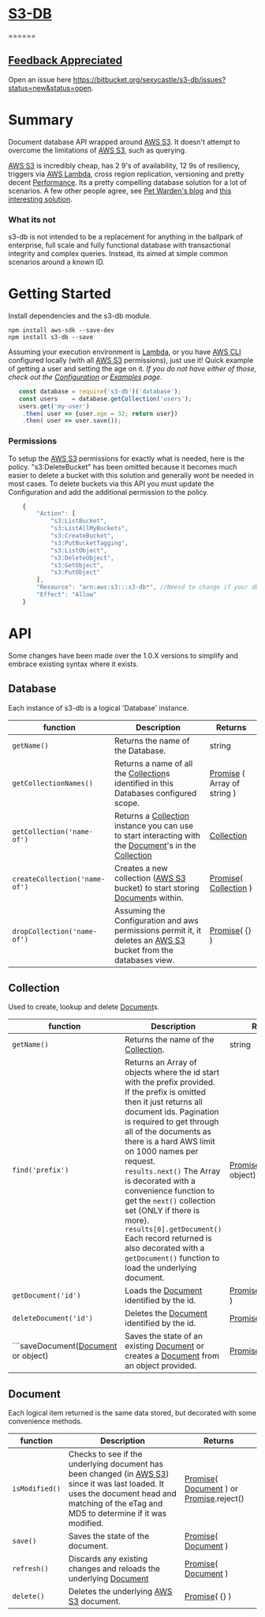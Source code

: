 # [S3-DB](https://bitbucket.org/sexycastle/s3-db)
======

## [Feedback Appreciated](https://bitbucket.org/sexycastle/s3-db/issues?status=new&status=open)
Open an issue here https://bitbucket.org/sexycastle/s3-db/issues?status=new&status=open.

# Summary
Document database API wrapped around [AWS S3](https://aws.amazon.com/s3). It doesn't attempt to overcome the limitations of [AWS S3](https://aws.amazon.com/s3), such as querying.

[AWS S3](https://aws.amazon.com/s3) is incredibly cheap, has 2 9's of availability, 12 9s of resiliency, triggers via [AWS Lambda](https://aws.amazon.com/lambda/), cross region replication, versioning and pretty decent [Performance](./docs/Performance.md). Its a pretty compelling database solution for a lot of scenarios. A few other people agree, see [Pet Warden's blog](https://petewarden.com/2010/10/01/how-i-ended-up-using-s3-as-my-database/) and [this interesting solution](http://www.s3nosql.com.s3.amazonaws.com/infinitedata.html).

### What its not
s3-db is not intended to be a replacement for anything in the ballpark of enterprise, full scale and fully functional database with transactional integrity and complex queries. Instead, its aimed at simple common scenarios around a known ID.

# Getting Started
Install dependencies and the s3-db module.

```
npm install aws-sdk --save-dev
npm install s3-db --save
```

Assuming your execution environment is [Lambda](https://aws.amazon.com/lambda/), or you have [AWS CLI](https://aws.amazon.com/cli/) configured locally (with all [AWS S3](https://aws.amazon.com/s3) permissions), just use it! Quick example of getting a user and setting the age on it. *If you do not have either of those, check out the [Configuration](./docs/Configuration.md) or [Examples](./docs/Examples.md) page*.

```javascript
   const database = require('s3-db')('database');
   const users    = database.getCollection('users');
   users.get('my-user')
    .then( user => {user.age = 32; return user})
    .then( user => user.save());
```

### Permissions

To setup the [AWS S3](https://aws.amazon.com/s3) permissions for exactly what is needed, here is the policy. "s3:DeleteBucket" has been omitted because it becomes much easier to delete a bucket with this solution and generally wont be needed in most cases. To delete buckets via this API you must update the Configuration and add the additional permission to the policy.

```javascript
	{
        "Action": [
            "s3:ListBucket",
            "s3:ListAllMyBuckets",
            "s3:CreateBucket",
            "s3:PutBucketTagging",
            "s3:ListObject",
            "s3:DeleteObject",
            "s3:GetObject",
            "s3:PutObject"
        ],
        "Resource": "arn:aws:s3:::s3-db*", //Neesd to change if your db name changes.
        "Effect": "Allow"
    }
```

# API
Some changes have been made over the 1.0.X versions to simplify and embrace existing syntax where it exists.

## Database
Each instance of s3-db is a logical 'Database' instance.

| function | Description | Returns
| --- | ------------- | ----|
| ```getName()``` | Returns the name of the Database. | string |
| ```getCollectionNames()``` | Returns a name of all the [Collection](#markdown-header-collection)s identified in this Databases configured scope. | [Promise](https://developer.mozilla.org/en-US/docs/Web/JavaScript/Reference/Global_Objects/Promise) ( Array of string ) |
| ```getCollection('name-of')``` | Returns a [Collection](#markdown-header-collection) instance you can use to start interacting with the [Document](#markdown-header-document)'s in the [Collection](#markdown-header-collection) | [Collection](#markdown-header-collection) |
| ```createCollection('name-of')``` | Creates a new collection ([AWS S3](https://aws.amazon.com/s3) bucket) to start storing [Document](#markdown-header-document)s within. | [Promise](https://developer.mozilla.org/en-US/docs/Web/JavaScript/Reference/Global_Objects/Promise)( [Collection](#markdown-header-collection) ) |
| ```dropCollection('name-of')``` | Assuming the Configuration and aws permissions permit it, it deletes an [AWS S3](https://aws.amazon.com/s3) bucket from the databases view. | [Promise](https://developer.mozilla.org/en-US/docs/Web/JavaScript/Reference/Global_Objects/Promise)( {} ) |

## Collection
Used to create, lookup and delete [Document](#markdown-header-document)s.

| function | Description | Returns
| --- | ------------- | ----|
| ```getName()``` | Returns the name of the [Collection](#markdown-header-collection). | string |
| ```find('prefix')``` | Returns an Array of objects where the id start with the prefix provided. If the prefix is omitted then it just returns all document ids. Pagination is required to get through all of the documents as there is a hard AWS limit on 1000 names per request.<br> ```results.next()``` The Array is decorated with a convenience function to get the ```next()``` collection set (ONLY if there is more). <br>```results[0].getDocument()``` Each record returned is also decorated with a ```getDocument()``` function to load the underlying document. | [Promise](https://developer.mozilla.org/en-US/docs/Web/JavaScript/Reference/Global_Objects/Promise)( Array of object) |
| ```getDocument('id')``` | Loads the [Document](#markdown-header-document) identified by the id. | [Promise](https://developer.mozilla.org/en-US/docs/Web/JavaScript/Reference/Global_Objects/Promise)( [Document](#markdown-header-document) ) |
| ```deleteDocument('id')``` | Deletes the [Document](#markdown-header-document) identified by the id. | [Promise](https://developer.mozilla.org/en-US/docs/Web/JavaScript/Reference/Global_Objects/Promise)( {} ) |
| ```saveDocument([Document](#markdown-header-document) or object) | Saves the state of an existing [Document](#markdown-header-document) or creates a [Document](#markdown-header-document) from an object provided. | [Promise](https://developer.mozilla.org/en-US/docs/Web/JavaScript/Reference/Global_Objects/Promise)([Document](#markdown-header-document)) |

## Document
Each logical item returned is the same data stored, but decorated with some convenience methods.

| function | Description | Returns
| --- | ------------- | ----|
| ```isModified()``` | Checks to see if the underlying document has been changed (in [AWS S3](https://aws.amazon.com/s3)) since it was last loaded. It uses the document head and matching of the eTag and MD5 to determine if it was modified. | [Promise](https://developer.mozilla.org/en-US/docs/Web/JavaScript/Reference/Global_Objects/Promise)( [Document](#markdown-header-document) ) or [Promise](https://developer.mozilla.org/en-US/docs/Web/JavaScript/Reference/Global_Objects/Promise).reject() |
| ```save()``` | Saves the state of the document. | [Promise](https://developer.mozilla.org/en-US/docs/Web/JavaScript/Reference/Global_Objects/Promise)( [Document](#markdown-header-document) ) |
| ```refresh()``` | Discards any existing changes and reloads the underlying [Document](#markdown-header-document) | [Promise](https://developer.mozilla.org/en-US/docs/Web/JavaScript/Reference/Global_Objects/Promise)( [Document](#markdown-header-document) ) |
| ```delete()``` | Deletes the underlying [AWS S3](https://aws.amazon.com/s3) document. | [Promise](https://developer.mozilla.org/en-US/docs/Web/JavaScript/Reference/Global_Objects/Promise)( {} ) |
